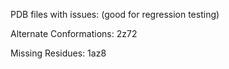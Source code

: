 
PDB files with issues: (good for regression testing)

Alternate Conformations:
2z72

Missing Residues:
1az8
